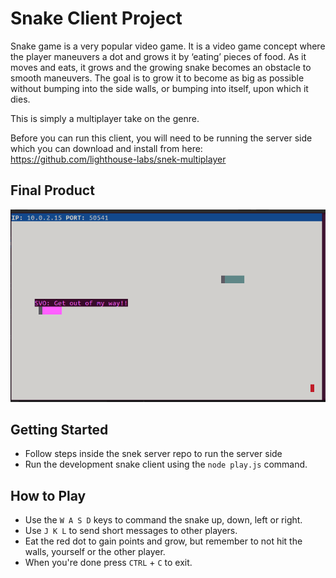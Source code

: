 # Snake Client Project

Snake game is a very popular video game. It is a video game concept where the player maneuvers a dot and grows it by ‘eating’ pieces of food. As it moves and eats, it grows and the growing snake becomes an obstacle to smooth maneuvers. The goal is to grow it to become as big as possible without bumping into the side walls, or bumping into itself, upon which it dies.

This is simply a multiplayer take on the genre.

Before you can run this client, you will need to be running the server side which you can download and install from here: https://github.com/lighthouse-labs/snek-multiplayer



## Final Product

!["Screenshot of snake game in action, captured moment of message sent by player"](https://github.com/sfia-o/snake-client/blob/master/snake-messageScreenshot.png)



## Getting Started

- Follow steps inside the snek server repo to run the server side
- Run the development snake client using the `node play.js` command.

## How to Play

- Use the `W A S D` keys to command the snake up, down, left or right.
- Use `J K L` to send short messages to other players.
- Eat the red dot to gain points and grow, but remember to not hit the walls, yourself or the other player.
- When you're done press `CTRL` + `C` to exit.